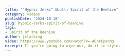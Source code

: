 ```yaml
---
title: "“Hypnic Jerks” &bull; Spirit of the Beehive"
category: videos
publishDate: '2024-10-18'
slug: hypnic-jerks-spirit-of-beehive
tags:
- Spirit of the Beehive
author: jclacking
video: https://www.youtube.com/watch?v=-ADhXCpanNg
excerpt: If you’re going to wipe out, do it in style.
---
```


